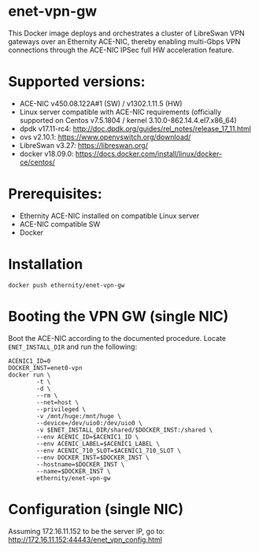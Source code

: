 # enet-vpn-gw

This Docker image deploys and orchestrates a cluster of LibreSwan VPN gateways over an Ethernity ACE-NIC, thereby enabling multi-Gbps VPN connections through the ACE-NIC IPSec full HW acceleration feature.

# Supported versions:
- ACE-NIC v450.08.122A#1 (SW) / v1302.1.11.5 (HW)
- Linux server compatible with ACE-NIC requirements (officially supported on Centos v7.5.1804 / kernel 3.10.0-862.14.4.el7.x86_64)
- dpdk v17.11-rc4: http://doc.dpdk.org/guides/rel_notes/release_17_11.html
- ovs v2.10.1: https://www.openvswitch.org/download/
- LibreSwan v3.27: https://libreswan.org/
- docker v18.09.0: https://docs.docker.com/install/linux/docker-ce/centos/

# Prerequisites:
- Ethernity ACE-NIC installed on compatible Linux server
- ACE-NIC compatible SW
- Docker

# Installation
```
docker push ethernity/enet-vpn-gw
```
# Booting the VPN GW (single NIC)
Boot the ACE-NIC according to the documented procedure. Locate ```ENET_INSTALL_DIR``` and run the following:
```
ACENIC1_ID=0
DOCKER_INST=enet0-vpn
docker run \
        -t \
        -d \
        --rm \
        --net=host \
        --privileged \
        -v /mnt/huge:/mnt/huge \
        --device=/dev/uio0:/dev/uio0 \
        -v $ENET_INSTALL_DIR/shared/$DOCKER_INST:/shared \
        --env ACENIC_ID=$ACENIC1_ID \
        --env ACENIC_LABEL=$ACENIC1_LABEL \
        --env ACENIC_710_SLOT=$ACENIC1_710_SLOT \
        --env DOCKER_INST=$DOCKER_INST \
        --hostname=$DOCKER_INST \
        --name=$DOCKER_INST \
        ethernity/enet-vpn-gw
```
# Configuration (single NIC)
Assuming 172.16.11.152 to be the server IP, go to:
http://172.16.11.152:44443/enet_vpn_config.html
